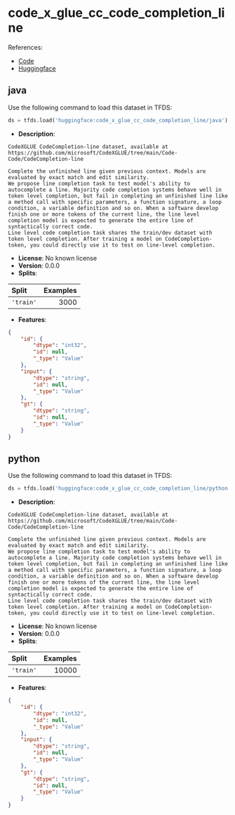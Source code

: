 # code_x_glue_cc_code_completion_line

References:

*   [Code](https://github.com/huggingface/datasets/blob/master/datasets/code_x_glue_cc_code_completion_line)
*   [Huggingface](https://huggingface.co/datasets/code_x_glue_cc_code_completion_line)


## java


Use the following command to load this dataset in TFDS:

```python
ds = tfds.load('huggingface:code_x_glue_cc_code_completion_line/java')
```

*   **Description**:

```
CodeXGLUE CodeCompletion-line dataset, available at https://github.com/microsoft/CodeXGLUE/tree/main/Code-Code/CodeCompletion-line

Complete the unfinished line given previous context. Models are evaluated by exact match and edit similarity.
We propose line completion task to test model's ability to autocomplete a line. Majority code completion systems behave well in token level completion, but fail in completing an unfinished line like a method call with specific parameters, a function signature, a loop condition, a variable definition and so on. When a software develop finish one or more tokens of the current line, the line level completion model is expected to generate the entire line of syntactically correct code.
Line level code completion task shares the train/dev dataset with token level completion. After training a model on CodeCompletion-token, you could directly use it to test on line-level completion.
```

*   **License**: No known license
*   **Version**: 0.0.0
*   **Splits**:

Split  | Examples
:----- | -------:
`'train'` | 3000

*   **Features**:

```json
{
    "id": {
        "dtype": "int32",
        "id": null,
        "_type": "Value"
    },
    "input": {
        "dtype": "string",
        "id": null,
        "_type": "Value"
    },
    "gt": {
        "dtype": "string",
        "id": null,
        "_type": "Value"
    }
}
```



## python


Use the following command to load this dataset in TFDS:

```python
ds = tfds.load('huggingface:code_x_glue_cc_code_completion_line/python')
```

*   **Description**:

```
CodeXGLUE CodeCompletion-line dataset, available at https://github.com/microsoft/CodeXGLUE/tree/main/Code-Code/CodeCompletion-line

Complete the unfinished line given previous context. Models are evaluated by exact match and edit similarity.
We propose line completion task to test model's ability to autocomplete a line. Majority code completion systems behave well in token level completion, but fail in completing an unfinished line like a method call with specific parameters, a function signature, a loop condition, a variable definition and so on. When a software develop finish one or more tokens of the current line, the line level completion model is expected to generate the entire line of syntactically correct code.
Line level code completion task shares the train/dev dataset with token level completion. After training a model on CodeCompletion-token, you could directly use it to test on line-level completion.
```

*   **License**: No known license
*   **Version**: 0.0.0
*   **Splits**:

Split  | Examples
:----- | -------:
`'train'` | 10000

*   **Features**:

```json
{
    "id": {
        "dtype": "int32",
        "id": null,
        "_type": "Value"
    },
    "input": {
        "dtype": "string",
        "id": null,
        "_type": "Value"
    },
    "gt": {
        "dtype": "string",
        "id": null,
        "_type": "Value"
    }
}
```


